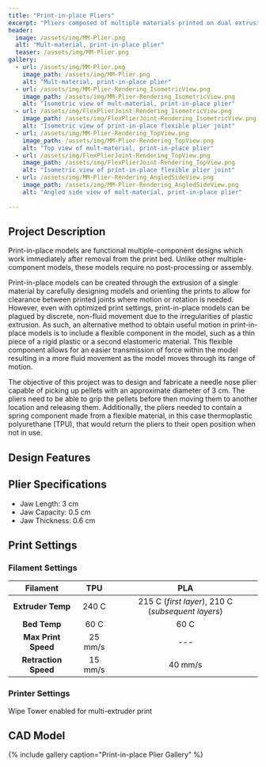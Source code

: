 ```yaml
---
title: "Print-in-place Pliers"
excerpt: "Pliers composed of multiple materials printed on dual extrusion printer"
header:
  image: /assets/img/MM-Plier.png
  alt: "Mult-material, print-in-place plier"
  teaser: /assets/img/MM-Plier.png
gallery:
  - url: /assets/img/MM-Plier.png
    image_path: /assets/img/MM-Plier.png
    alt: "Mult-material, print-in-place plier"
  - url: /assets/img/MM-Plier-Rendering_IsometricView.png
    image_path: /assets/img/MM-Plier-Rendering_IsometricView.png
    alt: "Isometric view of mult-material, print-in-place plier"
  - url: /assets/img/FlexPlierJoint-Rendering_IsometricView.png
    image_path: /assets/img/FlexPlierJoint-Rendering_IsometricView.png
    alt: "Isometric view of print-in-place flexible plier joint"
  - url: /assets/img/MM-Plier-Rendering_TopView.png
    image_path: /assets/img/MM-Plier-Rendering_TopView.png
    alt: "Top view of mult-material, print-in-place plier"
  - url: /assets/img/FlexPlierJoint-Rendering_TopView.png
    image_path: /assets/img/FlexPlierJoint-Rendering_TopView.png
    alt: "Isometric view of print-in-place flexible plier joint"
  - url: /assets/img/MM-Plier-Rendering_AngledSideView.png
    image_path: /assets/img/MM-Plier-Rendering_AngledSideView.png
    alt: "Angled side view of mult-material, print-in-place plier"
   
---
```

## Project Description
Print-in-place models are functional multiple-component designs which work immediately after removal from the print bed. Unlike other multiple-component models, these models require no post-processing or assembly.

Print-in-place models can be created through the extrusion of a single material by carefully designing models and orienting the prints to allow for clearance between printed joints where motion or rotation is needed. However, even with optimized print settings, print-in-place models can be plagued by discrete, non-fluid movement due to the irregularities of plastic extrusion. As such, an alternative method to obtain useful motion in print-in-place models is to include a flexible component in the model, such as a thin piece of a rigid plastic or a second elastomeric material. This flexible component allows for an easier transmission of force within the model resulting in a more fluid movement as the model moves through its range of motion.

The objective of this project was to design and fabricate a needle nose plier capable of picking up pellets with an approximate diameter of 3 cm. The pliers need to be able to grip the pellets before then moving them to another location and releasing them. Additionally, the pliers needed to contain a spring component made from a flexible material, in this case thermoplastic polyurethane (TPU), that would return the pliers to their open position when not in use.

## Design Features


## Plier Specifications
* Jaw Length: 3 cm
* Jaw Capacity: 0.5 cm
* Jaw Thickness: 0.6 cm

## Print Settings
### Filament Settings

| Filament | TPU | PLA |
| :---: | :---: | :---: |
| **Extruder Temp** | 240 C | 215 C (*first layer*), 210 C (*subsequent layers*) |
| **Bed Temp** | 60 C | 60 C |
| **Max Print Speed** | 25 mm/s | --- |
| **Retraction Speed** | 15 mm/s | 40 mm/s |

### Printer Settings
  Wipe Tower enabled for multi-extruder print

## CAD Model

{% include gallery caption="Print-in-place Plier Gallery" %}
